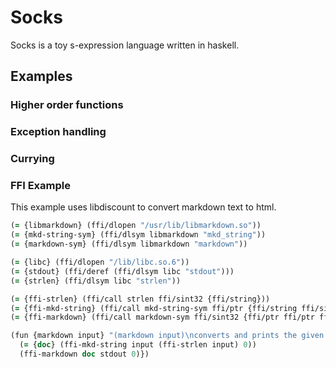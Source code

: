 # Socks
Socks is a toy s-expression language written in haskell. 

## Examples

### Higher order functions

### Exception handling

### Currying

### FFI Example
This example uses libdiscount to convert markdown text to html. 

```clojure
(= {libmarkdown} (ffi/dlopen "/usr/lib/libmarkdown.so"))
(= {mkd-string-sym} (ffi/dlsym libmarkdown "mkd_string"))
(= {markdown-sym} (ffi/dlsym libmarkdown "markdown"))

(= {libc} (ffi/dlopen "/lib/libc.so.6"))
(= {stdout} (ffi/deref (ffi/dlsym libc "stdout")))
(= {strlen} (ffi/dlsym libc "strlen"))

(= {ffi-strlen} (ffi/call strlen ffi/sint32 {ffi/string}))
(= {ffi-mkd-string} (ffi/call mkd-string-sym ffi/ptr {ffi/string ffi/sint32 ffi/sint32}))
(= {ffi-markdown} (ffi/call markdown-sym ffi/sint32 {ffi/ptr ffi/ptr ffi/sint32}))

(fun {markdown input} "(markdown input)\nconverts and prints the given markdown string to html" { do
  (= {doc} (ffi-mkd-string input (ffi-strlen input) 0))
  (ffi-markdown doc stdout 0)})
```

